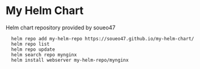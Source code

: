 # My Helm Chart

Helm chart repository provided by soueo47

      helm repo add my-helm-repo https://soueo47.github.io/my-helm-chart/
      helm repo list
      helm repo update
      helm search repo mynginx
      helm install webserver my-helm-repo/mynginx
